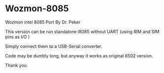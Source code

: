 # Wozmon-8085
Wozmon intel 8085 Port By Dr. Peker

This version can be run standalone i8085 without UART (using RIM and SIM pins  as  I/O )

Simply connect them to a USB-Serial converter.

Code may be dumbly long, but anyway it works as original 6502 version.

Thank you.

